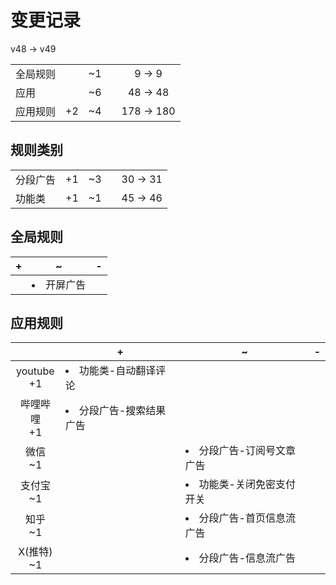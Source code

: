 # 变更记录

v48 -> v49

||||||
|-|:-:|:-:|:-:|:-:|
|全局规则||~1||9 -> 9|
|应用||~6||48 -> 48|
|应用规则|+2|~4||178 -> 180|

## 规则类别

||||||
|-|:-:|:-:|:-:|:-:|
|分段广告|+1|~3||30 -> 31|
|功能类|+1|~1||45 -> 46|

## 全局规则

|+|~|-|
|-|-|-|
||<li>开屏广告||

## 应用规则

||+|~|-|
|:-:|-|-|-|
|youtube<br>+1|<li>功能类-自动翻译评论|||
|哔哩哔哩<br>+1|<li>分段广告-搜索结果广告|||
|微信<br>~1||<li>分段广告-订阅号文章广告||
|支付宝<br>~1||<li>功能类-关闭免密支付开关||
|知乎<br>~1||<li>分段广告-首页信息流广告||
|X(推特)<br>~1||<li>分段广告-信息流广告||
